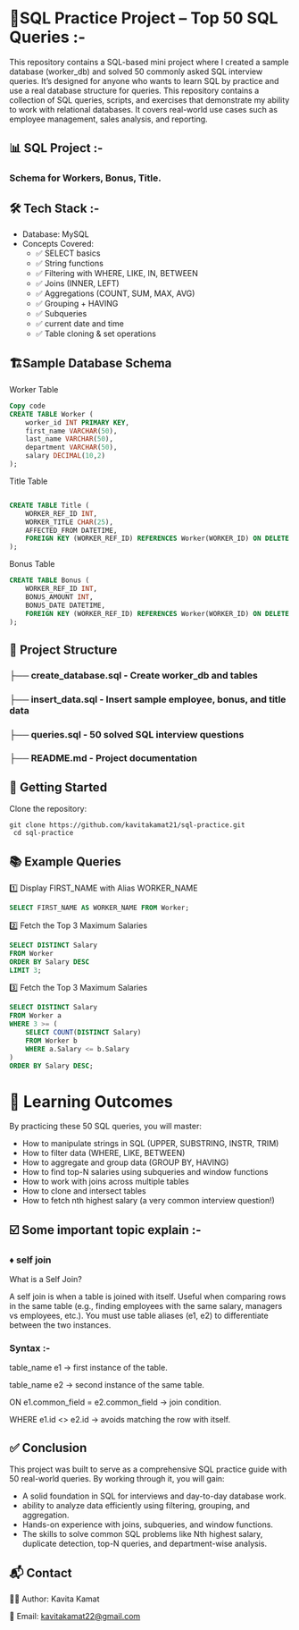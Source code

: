  # 📌SQL Practice Project – Top 50 SQL Queries :-
 
This repository contains a SQL-based mini project where I created a sample database (worker_db) and solved 50 commonly asked SQL interview queries.
It’s designed for anyone who wants to learn SQL by practice and use a real database structure for queries.
This repository contains a collection of SQL queries, scripts, and exercises that demonstrate my ability to work with relational databases. 
It covers real-world use cases such as employee management, sales analysis, and reporting.

## 📊 SQL  Project :-

### Schema for Workers, Bonus, Title.

## 🛠️ Tech Stack :-

- Database: MySQL
- Concepts Covered:
   - ✅ SELECT basics
   - ✅ String functions
   - ✅ Filtering with WHERE, LIKE, IN, BETWEEN
   - ✅ Joins (INNER, LEFT)
   - ✅ Aggregations (COUNT, SUM, MAX, AVG)
   - ✅ Grouping + HAVING
   - ✅ Subqueries
   - ✅ current date and time
   - ✅ Table cloning & set operations

## 🏗️Sample Database Schema
Worker Table
```sql
Copy code
CREATE TABLE Worker (
    worker_id INT PRIMARY KEY,
    first_name VARCHAR(50),
    last_name VARCHAR(50),
    department VARCHAR(50),
    salary DECIMAL(10,2)
);
```
Title Table
```sql

CREATE TABLE Title (
    WORKER_REF_ID INT,
    WORKER_TITLE CHAR(25),
    AFFECTED_FROM DATETIME,
    FOREIGN KEY (WORKER_REF_ID) REFERENCES Worker(WORKER_ID) ON DELETE CASCADE
);
```
Bonus Table
```sql
CREATE TABLE Bonus (
    WORKER_REF_ID INT,
    BONUS_AMOUNT INT,
    BONUS_DATE DATETIME,
    FOREIGN KEY (WORKER_REF_ID) REFERENCES Worker(WORKER_ID) ON DELETE CASCADE
);
```

## 📂 Project Structure

  ### ├── create_database.sql   -  Create worker_db and tables
  ### ├── insert_data.sql       - Insert sample employee, bonus, and title data
  ### ├── queries.sql           - 50 solved SQL interview questions
  ### ├── README.md             - Project documentation


## 🚀 Getting Started

Clone the repository: 

    git clone https://github.com/kavitakamat21/sql-practice.git
     cd sql-practice

## 📚 Example Queries
1️⃣ Display FIRST_NAME with Alias WORKER_NAME
```sql
SELECT FIRST_NAME AS WORKER_NAME FROM Worker;
```
2️⃣ Fetch the Top 3 Maximum Salaries
```sql
SELECT DISTINCT Salary
FROM Worker
ORDER BY Salary DESC
LIMIT 3;
```

3️⃣ Fetch the Top 3 Maximum Salaries
```sql
SELECT DISTINCT Salary 
FROM Worker a 
WHERE 3 >= (
    SELECT COUNT(DISTINCT Salary) 
    FROM Worker b 
    WHERE a.Salary <= b.Salary
)
ORDER BY Salary DESC;
```

# 🎯 Learning Outcomes

By practicing these 50 SQL queries, you will master:
- How to manipulate strings in SQL (UPPER, SUBSTRING, INSTR, TRIM)
- How to filter data (WHERE, LIKE, BETWEEN)
- How to aggregate and group data (GROUP BY, HAVING)
- How to find top-N salaries using subqueries and window functions
- How to work with joins across multiple tables
- How to clone and intersect tables
- How to fetch nth highest salary (a very common interview question!)

## ☑️ Some important topic explain :-
  ### ♦ self join
  
  What is a Self Join?
  
  A self join is when a table is joined with itself. Useful when comparing rows in the same table (e.g., finding employees with the same salary, managers vs employees, etc.).
  You must use table aliases (e1, e2) to differentiate between the two instances.

 ### Syntax :-
 
table_name e1 → first instance of the table. 

table_name e2 → second instance of the same table.

ON e1.common_field = e2.common_field → join condition.

WHERE e1.id <> e2.id → avoids matching the row with itself.



## ✅ Conclusion

This project was built to serve as a comprehensive SQL practice guide with 50 real-world queries. By working through it, you will gain:

- A solid foundation in SQL for interviews and day-to-day database work.
-  ability to analyze data efficiently using filtering, grouping, and aggregation.
- Hands-on experience with joins, subqueries, and window functions.
- The skills to solve common SQL problems like Nth highest salary, duplicate detection, top-N queries, and department-wise analysis.


## 📬 Contact
👩‍💻 Author: Kavita Kamat

📧 Email: kavitakamat22@gmail.com








